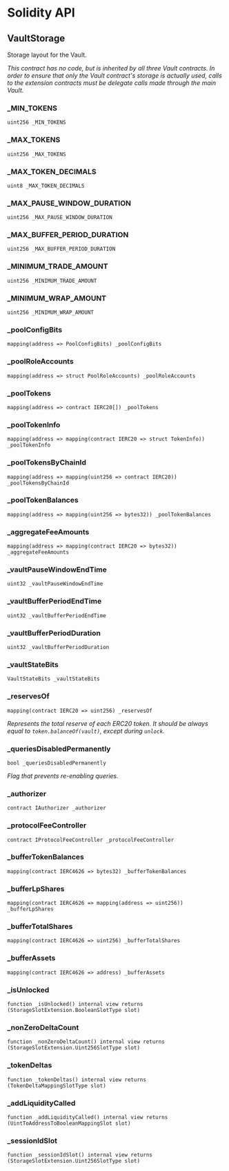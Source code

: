 # Solidity API

## VaultStorage

Storage layout for the Vault.

_This contract has no code, but is inherited by all three Vault contracts. In order to ensure that *only* the
Vault contract's storage is actually used, calls to the extension contracts must be delegate calls made through the
main Vault._

### _MIN_TOKENS

```solidity
uint256 _MIN_TOKENS
```

### _MAX_TOKENS

```solidity
uint256 _MAX_TOKENS
```

### _MAX_TOKEN_DECIMALS

```solidity
uint8 _MAX_TOKEN_DECIMALS
```

### _MAX_PAUSE_WINDOW_DURATION

```solidity
uint256 _MAX_PAUSE_WINDOW_DURATION
```

### _MAX_BUFFER_PERIOD_DURATION

```solidity
uint256 _MAX_BUFFER_PERIOD_DURATION
```

### _MINIMUM_TRADE_AMOUNT

```solidity
uint256 _MINIMUM_TRADE_AMOUNT
```

### _MINIMUM_WRAP_AMOUNT

```solidity
uint256 _MINIMUM_WRAP_AMOUNT
```

### _poolConfigBits

```solidity
mapping(address => PoolConfigBits) _poolConfigBits
```

### _poolRoleAccounts

```solidity
mapping(address => struct PoolRoleAccounts) _poolRoleAccounts
```

### _poolTokens

```solidity
mapping(address => contract IERC20[]) _poolTokens
```

### _poolTokenInfo

```solidity
mapping(address => mapping(contract IERC20 => struct TokenInfo)) _poolTokenInfo
```

### _poolTokensByChainId

```solidity
mapping(address => mapping(uint256 => contract IERC20)) _poolTokensByChainId
```

### _poolTokenBalances

```solidity
mapping(address => mapping(uint256 => bytes32)) _poolTokenBalances
```

### _aggregateFeeAmounts

```solidity
mapping(address => mapping(contract IERC20 => bytes32)) _aggregateFeeAmounts
```

### _vaultPauseWindowEndTime

```solidity
uint32 _vaultPauseWindowEndTime
```

### _vaultBufferPeriodEndTime

```solidity
uint32 _vaultBufferPeriodEndTime
```

### _vaultBufferPeriodDuration

```solidity
uint32 _vaultBufferPeriodDuration
```

### _vaultStateBits

```solidity
VaultStateBits _vaultStateBits
```

### _reservesOf

```solidity
mapping(contract IERC20 => uint256) _reservesOf
```

_Represents the total reserve of each ERC20 token. It should be always equal to `token.balanceOf(vault)`,
except during `unlock`._

### _queriesDisabledPermanently

```solidity
bool _queriesDisabledPermanently
```

_Flag that prevents re-enabling queries._

### _authorizer

```solidity
contract IAuthorizer _authorizer
```

### _protocolFeeController

```solidity
contract IProtocolFeeController _protocolFeeController
```

### _bufferTokenBalances

```solidity
mapping(contract IERC4626 => bytes32) _bufferTokenBalances
```

### _bufferLpShares

```solidity
mapping(contract IERC4626 => mapping(address => uint256)) _bufferLpShares
```

### _bufferTotalShares

```solidity
mapping(contract IERC4626 => uint256) _bufferTotalShares
```

### _bufferAssets

```solidity
mapping(contract IERC4626 => address) _bufferAssets
```

### _isUnlocked

```solidity
function _isUnlocked() internal view returns (StorageSlotExtension.BooleanSlotType slot)
```

### _nonZeroDeltaCount

```solidity
function _nonZeroDeltaCount() internal view returns (StorageSlotExtension.Uint256SlotType slot)
```

### _tokenDeltas

```solidity
function _tokenDeltas() internal view returns (TokenDeltaMappingSlotType slot)
```

### _addLiquidityCalled

```solidity
function _addLiquidityCalled() internal view returns (UintToAddressToBooleanMappingSlot slot)
```

### _sessionIdSlot

```solidity
function _sessionIdSlot() internal view returns (StorageSlotExtension.Uint256SlotType slot)
```

